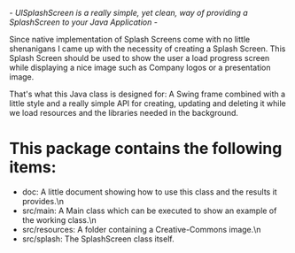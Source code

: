**-* UISplashScreen is a really simple, yet clean, way of providing a SplashScreen to your Java Application *-** 

Since native implementation of Splash Screens come with no little shenanigans I came up with the necessity of creating a Splash Screen. This Splash Screen should be used to show the user a load progress screen while displaying a nice image such as Company logos or a presentation image.

That's what this Java class is designed for: A Swing frame combined with a little style and a really simple API for creating, updating and deleting it while we load resources and the libraries needed in the background.

# This package contains the following items:

* doc: A little document showing how to use this class and the results it provides.\n
* src/main: A Main class which can be executed to show an example of the working class.\n
* src/resources: A folder containing a Creative-Commons image.\n
* src/splash: The SplashScreen class itself.